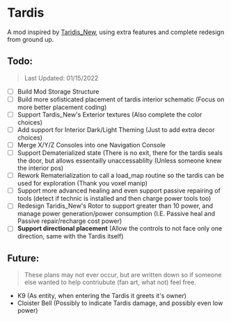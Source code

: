 # Tardis
A mod inspired by [Taridis_New](https://github.com/PiDemon/Taridis_New), using extra features and complete redesign from ground up.

## Todo:

> Last Updated: 01/15/2022

- [ ] Build Mod Storage Structure
- [ ] Build more sofisticated placement of tardis interior schematic (Focus on more better placement coding)
- [ ] Support Tardis_New's Exterior textures (Also complete the color choices)
- [ ] Add support for Interior Dark/Light Theming (Just to add extra decor choices)
- [ ] Merge X/Y/Z Consoles into one Navigation Console
- [ ] Support Dematerialized state (There is no exit, there for the tardis seals the door, but allows essentailly unaccessablilty (Unless someone knew the interior pos)
- [ ] Rework Rematerialization to call a load_map routine so the tardis can be used for exploration (Thank you voxel manip)
- [ ] Support more advanced healing and even support passive repairing of tools (detect if technic is installed and then charge power tools too)
- [ ] Redesign Taridis_New's Rotor to support greater than 10 power, and manage power generation/power consumption (I.E. Passive heal and Passive repair/recharge cost power)
- [ ] **Support directional placement** (Allow the controls to not face only one direction, same with the Tardis itself)

## Future:

> These plans may not ever occur, but are written down so if someone else wanted to help contriubute (fan art, what not) feel free.

* K9 (As entity, when entering the Tardis it greets it's owner)
* Cloister Bell (Possibly to indicate Tardis damage, and possibly even low power)

